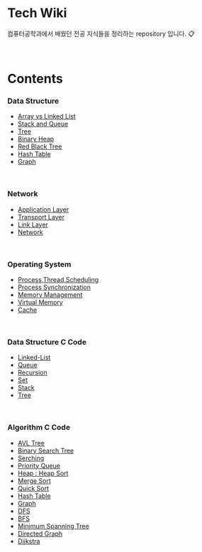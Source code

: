 # Tech Wiki
컴퓨터공학과에서 배웠던 전공 지식들을 정리하는 repository 입니다. 📋

</br>

# Contents

### Data Structure
* [Array vs Linked List](https://github.com/yeonns2/TIL-Tech-Wiki/blob/main/DataStructure/Array%20vs%20Linked%20List.md)
* [Stack and Queue](https://github.com/yeonns2/TIL-Tech-Wiki/blob/main/DataStructure/Stack%20and%20Queue.md)
* [Tree](https://github.com/yeonns2/Tech-Wiki/blob/main/DataStructure/Tree.md)
* [Binary Heap](https://github.com/yeonns2/Tech-Wiki/blob/main/DataStructure/Heap.md)
* [Red Black Tree](https://github.com/yeonns2/Tech-Wiki/blob/main/DataStructure/Red%20Black%20Tree.md)
* [Hash Table](https://github.com/yeonns2/Tech-Wiki/blob/main/DataStructure/Hash%20Table.md)
* [Graph](https://github.com/yeonns2/Tech-Wiki/blob/main/DataStructure/Graph.md)

</br>



### Network
* [Application Layer]()
* [Transport Layer]()
* [Link Layer]()
* [Network]()


</br>

### Operating System
* [Process,Thread,Scheduling]()
* [Process Synchronization]()
* [Memory Management]()
* [Virtual Memory]()
* [Cache]()


</br>

### Data Structure C Code
* [Linked-List]()
* [Queue]()
* [Recursion]()
* [Set]()
* [Stack]()
* [Tree]()

</br>

### Algorithm C Code
* [AVL Tree]()
* [Binary Search Tree]()
* [Serching]()
* [Priority Queue]()
* [Heap : Heap Sort]()
* [Merge Sort]()
* [Quick Sort]()
* [Hash Table]()
* [Graph]()
* [DFS]()
* [BFS]()
* [Minimum Spanning Tree]()
* [Directed Graph]()
* [Dijkstra]()